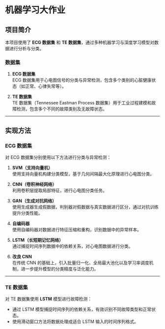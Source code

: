 # 机器学习大作业

## 项目简介
本项目使用了 **ECG 数据集** 和 **TE 数据集**，通过多种机器学习与深度学习模型对数据进行分析与分类。

### 数据集
1. **ECG 数据集**  
   ECG 数据集用于心电图信号的分类与异常检测，包含多个类别的心脏健康状态（如正常、心律失常等）。
   
2. **TE 数据集**  
   TE 数据集（Tennessee Eastman Process 数据集）用于工业过程建模和故障检测，包含多个不同的故障类别及无故障状态。

---

## 实现方法

### ECG 数据集
对 ECG 数据集分别使用以下方法进行分类与异常检测：
1. **SVM（支持向量机）**  
   使用支持向量机构建分类模型，基于几何间隔最大化原理进行心电图分类。
   
2. **CNN（卷积神经网络）**  
   利用卷积层提取局部特征，进行心电图分类任务。

3. **GAN（生成对抗网络）**  
   使用生成器生成假数据，判别器对假数据与真实数据进行区分，通过对抗训练提升分类性能。

4. **自编码器**  
   使用自编码器对数据进行特征压缩和重构，识别数据中的异常样本。

5. **LSTM（长短期记忆网络）**  
   通过捕捉时间序列数据中的依赖关系，对心电图数据进行分类。

6. **改良 CNN**  
   在传统 CNN 的基础上，引入批量归一化、全局最大池化以及学习率调度机制，进一步提升模型的分类精度与泛化能力。

---

### TE 数据集
对 TE 数据集使用 **LSTM** 模型进行故障检测：
- 通过 LSTM 模型捕捉时间序列的依赖关系，有效识别不同故障类型和正常状态。
- 使用滑动窗口方法将数据处理成适合 LSTM 输入的时间序列格式。

